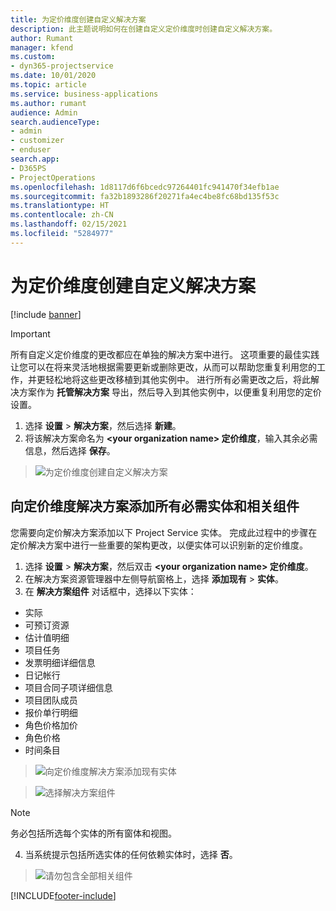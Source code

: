 ```yaml
---
title: 为定价维度创建自定义解决方案
description: 此主题说明如何在创建自定义定价维度时创建自定义解决方案。
author: Rumant
manager: kfend
ms.custom:
- dyn365-projectservice
ms.date: 10/01/2020
ms.topic: article
ms.service: business-applications
ms.author: rumant
audience: Admin
search.audienceType:
- admin
- customizer
- enduser
search.app:
- D365PS
- ProjectOperations
ms.openlocfilehash: 1d8117d6f6bcedc97264401fc941470f34efb1ae
ms.sourcegitcommit: fa32b1893286f20271fa4ec4be8fc68bd135f53c
ms.translationtype: HT
ms.contentlocale: zh-CN
ms.lasthandoff: 02/15/2021
ms.locfileid: "5284977"
---
```

# <a name="create-custom-solutions-for-pricing-dimensions"></a>为定价维度创建自定义解决方案

[!include [banner](../includes/psa-now-project-operations.md)]

> [!IMPORTANT]
> 所有自定义定价维度的更改都应在单独的解决方案中进行。 这项重要的最佳实践让您可以在将来灵活地根据需要更新或删除更改，从而可以帮助您重复利用您的工作，并更轻松地将这些更改移植到其他实例中。 进行所有必需更改之后，将此解决方案作为 **托管解决方案** 导出，然后导入到其他实例中，以便重复利用您的定价设置。

1. 选择 **设置** > **解决方案**，然后选择 **新建**。 
2. 将该解决方案命名为 **\<your organization name> 定价维度**，输入其余必需信息，然后选择 **保存**。

> ![为定价维度创建自定义解决方案](media/Creation-of-custom-pricing-dimension-solution.PNG)
  
## <a name="add-all-required-entities-and-related-components-to-the-pricing-dimension-solution"></a>向定价维度解决方案添加所有必需实体和相关组件
您需要向定价解决方案添加以下 Project Service 实体。 完成此过程中的步骤在定价解决方案中进行一些重要的架构更改，以便实体可以识别新的定价维度。

1. 选择 **设置** > **解决方案**，然后双击 **\<your organization name> 定价维度**。 
2. 在解决方案资源管理器中左侧导航窗格上，选择 **添加现有** > **实体**。
3. 在 **解决方案组件** 对话框中，选择以下实体：

- 实际
- 可预订资源
- 估计值明细
- 项目任务
- 发票明细详细信息
- 日记帐行
- 项目合同子项详细信息
- 项目团队成员
- 报价单行明细
- 角色价格加价
- 角色价格 
- 时间条目 

> ![向定价维度解决方案添加现有实体](media/Existing-entities-to-PD-solution.png)

> ![选择解决方案组件](media/Dimension-Components.png)

> [!NOTE]
> 务必包括所选每个实体的所有窗体和视图。

4. 当系统提示包括所选实体的任何依赖实体时，选择 **否**。

> ![请勿包含全部相关组件](media/Do-not-include-required.png)




[!INCLUDE[footer-include](../includes/footer-banner.md)]